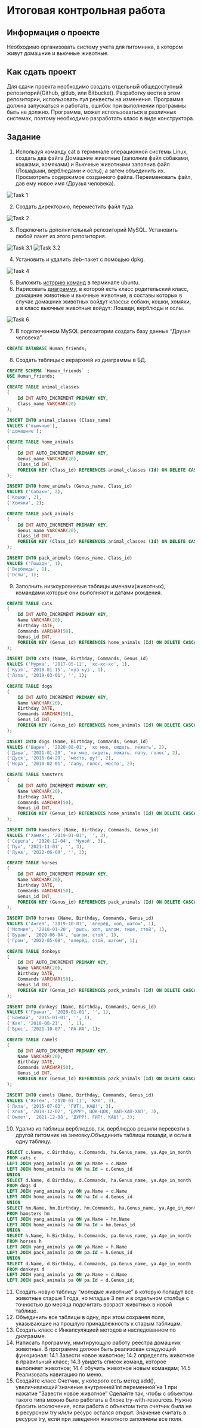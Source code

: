 # Итоговая контрольная работа

## Информация о проекте

Необходимо организовать систему учета для питомника, в котором живут домашние и вьючные животные.

## Как сдать проект
Для сдачи проекта необходимо создать отдельный общедоступный репозиторий(Github, gitlub, или Bitbucket). Разработку вести в этом репозитории, использовать пул реквесты на изменения. Программа должна запускаться и работать, ошибок при выполнении программы быть не должно. Программа, может использоваться в различных системах, поэтому необходимо разработать класс в виде конструктора.

## Задание
1. Используя команду cat в терминале операционной системы Linux, создать два файла Домашние животные (заполнив файл собаками, кошками, хомяками) и Вьючные животными заполнив файл (Лошадьми, верблюдами и
ослы), а затем объединить их. Просмотреть содержимое созданного файла. Переименовать файл, дав ему новое имя (Друзья человека).

![Task 1](https://github.com/Dmitri54/Pet_registry/blob/main/Screen_shots/Pet_registry01.jpg)

2. Создать директорию, переместить файл туда.

![Task 2](https://github.com/Dmitri54/Pet_registry/blob/main/Screen_shots/Pet_registry02.jpg)

3. Подключить дополнительный репозиторий MySQL. Установить любой пакет из этого репозитория.

![Task 3.1](https://github.com/Dmitri54/Pet_registry/blob/main/Screen_shots/Pet_registry03.1.jpg)
![Task 3.2](https://github.com/Dmitri54/Pet_registry/blob/main/Screen_shots/Pet_registry03.2.jpg)

4. Установить и удалить deb-пакет с помощью dpkg.

![Task 4](https://github.com/Dmitri54/Pet_registry/blob/main/Screen_shots/Pet_registry04.jpg)

5. Выложить [историю команд](https://github.com/Dmitri54/Pet_registry/blob/main/HistoryCommandsUbuntuTerminal.md) в терминале ubuntu.
6. Нарисовать [диаграмму](https://github.com/Dmitri54/Pet_registry/blob/main/Task_06_diagram.drawio), в которой есть класс родительский класс, домашние животные и вьючные животные, в составы которых в случае домашних животных войдут классы: собаки, кошки, хомяки, а в класс вьючные животные войдут: Лошади, верблюды и ослы.

![Task 6](https://github.com/Dmitri54/Pet_registry/blob/main/Screen_shots/Pet_registry06.jpg)

7. В подключенном MySQL репозитории создать базу данных “Друзья человека”.
``` sql
CREATE DATABASE Human_friends;
```

8. Создать таблицы с иерархией из диаграммы в БД.
``` sql
CREATE SCHEMA `Human_friends` ;
USE Human_friends;

CREATE TABLE animal_classes
(	
	Id INT AUTO_INCREMENT PRIMARY KEY,
    Class_name VARCHAR(20)
);

INSERT INTO animal_classes (Class_name)
VALUES ('вьючные'),
('домашние');

CREATE TABLE home_animals
(
	Id INT AUTO_INCREMENT PRIMARY KEY,
    Genus_name VARCHAR(20),
    Class_id INT,
    FOREIGN KEY (Class_id) REFERENCES animal_classes (Id) ON DELETE CASCADE ON UPDATE CASCADE 
);

INSERT INTO home_animals (Genus_name, Class_id)
VALUES ('Собаки', 2),
('Кошки', 2),
('Хомяки', 2);

CREATE TABLE pack_animals
(
	Id INT AUTO_INCREMENT PRIMARY KEY,
    Genus_name VARCHAR(20),
    Class_id INT,
    FOREIGN KEY (Class_id) REFERENCES animal_classes (Id) ON DELETE CASCADE ON UPDATE CASCADE
);

INSERT INTO pack_animals (Genus_name, Class_id)
VALUES ('Лошади', 1),
('Верблюды', 1),
('Ослы', 1);
```

9. Заполнить низкоуровневые таблицы именами(животных), командами которые они выполняют и датами рождения.
``` sql
CREATE TABLE cats 
(
	Id INT AUTO_INCREMENT PRIMARY KEY,
    Name VARCHAR(20),
    Birthday DATE,
    Commands VARCHAR(50),
    Genus_id INT,
    FOREIGN KEY (Genus_id) REFERENCES home_animals (Id) ON DELETE CASCADE ON UPDATE CASCADE
);

INSERT INTO cats (Name, Birthday, Commands, Genus_id)
VALUES ('Мурка', '2017-05-11', 'кс-кс-кс', 1),
('Кузя', '2018-01-15', 'куз-куз', 1),
('Лапа', '2019-03-01', '', 1);

CREATE TABLE dogs
(
	Id INT AUTO_INCREMENT PRIMARY KEY,
    Name VARCHAR(20),
    Birthday DATE,
    Commands VARCHAR(50),
    Genus_id INT,
    FOREIGN KEY (Genus_id) REFERENCES home_animals (Id) ON DELETE CASCADE ON UPDATE CASCADE
); 

INSERT INTO dogs (Name, Birthday, Commands, Genus_id)
VALUES ('Шарик', '2020-08-01', 'ко мне, сидеть, лежать', 2),
('Даша', '2021-01-20', 'ко мне, сидеть, лежать, лапу, голос', 2),
('Дуся', '2016-04-29', 'место, фу!', 2),
('Нора', '2010-02-01', 'лапу, голос, место', 2);

CREATE TABLE hamsters 
(
	Id INT AUTO_INCREMENT PRIMARY KEY,
    Name VARCHAR(20),
    Birthday DATE,
    Commands VARCHAR(50),
    Genus_id INT,
    FOREIGN KEY (Genus_id) REFERENCES home_animals (Id) ON DELETE CASCADE ON UPDATE CASCADE
);

INSERT INTO hamsters (Name, Birthday, Commands, Genus_id)
VALUES ('Хомяк', '2019-01-01', '', 3),
('Серега', '2020-12-04', 'Чужой', 3),
('Пух', '2021-11-01', '', 3),
('Луна', '2022-06-09', '', 3);

CREATE TABLE horses 
(
	Id INT AUTO_INCREMENT PRIMARY KEY,
    Name VARCHAR(20),
    Birthday DATE,
    Commands VARCHAR(50),
    Genus_id INT,
    FOREIGN KEY (Genus_id) REFERENCES pack_animals (Id) ON DELETE CASCADE ON UPDATE CASCADE
);

INSERT INTO horses (Name, Birthday, Commands, Genus_id)
VALUES ('Ангел', '2019-10-01', 'вперёд, хоп, шагом', 1),
('Молния', '2018-01-20', 'рысь, хоп, шагом, тише, стой', 1),
('Буран', '2020-06-04', 'шагом, стой', 1),
('Гром', '2022-05-08', 'вперёд, стой, шагом', 1);

CREATE TABLE donkeys 
(
	Id INT AUTO_INCREMENT PRIMARY KEY,
    Name VARCHAR(20),
    Birthday DATE,
    Commands VARCHAR(50),
    Genus_id INT,
    FOREIGN KEY (Genus_id) REFERENCES pack_animals (Id) ON DELETE CASCADE ON UPDATE CASCADE
);

INSERT INTO donkeys (Name, Birthday, Commands, Genus_id)
VALUES ('Гранат', '2020-01-01', '', 1),
('Бомбай', '2015-01-01', '', 1),
('Жак', '2018-08-21', '', 1),
('Брюс', '2021-10-07', 'ИА-ИА', 1);

CREATE TABLE camels 
(
	Id INT AUTO_INCREMENT PRIMARY KEY,
    Name VARCHAR(20),
    Birthday DATE,
    Commands VARCHAR(50),
    Genus_id INT,
    FOREIGN KEY (Genus_id) REFERENCES pack_animals (Id) ON DELETE CASCADE ON UPDATE CASCADE
);

INSERT INTO camels (Name, Birthday, Commands, Genus_id)
VALUES ('Жетем', '2020-01-11', 'КХХ', 3),
('Лила', '2015-07-03', 'ГИТ!, КАШ!', 3),
('Хлоя', '2018-12-02', 'ДУРР!, ЦОК-ЦОК, ХАП-ХАП-ХАП', 3),
('Омлет', '2021-12-08', 'ДУРР!, ГИТ!, КАШ!', 3);
```

10. Удалив из таблицы верблюдов, т.к. верблюдов решили перевезти в другой питомник на зимовку.Объединить таблицы лошади, и ослы в одну таблицу.
``` sql
SELECT c.Name, c.Birthday, c.Commands, ha.Genus_name, ya.Age_in_month
FROM cats c
LEFT JOIN yang_animals ya ON ya.Name = c.Name
LEFT JOIN home_animals ha ON ha.Id = c.Genus_id
UNION
SELECT d.Name, d.Birthday, d.Commands, ha.Genus_name, ya.Age_in_month
FROM dogs d
LEFT JOIN yang_animals ya ON ya.Name = d.Name
LEFT JOIN home_animals ha ON ha.Id = d.Genus_id
UNION
SELECT hm.Name, hm.Birthday, hm.Commands, ha.Genus_name, ya.Age_in_month
FROM hamsters hm
LEFT JOIN yang_animals ya ON ya.Name = hm.Name
LEFT JOIN home_animals ha ON ha.Id = hm.Genus_id
UNION
SELECT h.Name, h.Birthday, h.Commands, pa.Genus_name, ya.Age_in_month
FROM horses h
LEFT JOIN yang_animals ya ON ya.Name = h.Name
LEFT JOIN pack_animals pa ON pa.Id = h.Genus_id
UNION
SELECT d.Name, d.Birthday, d.Commands, pa.Genus_name, ya.Age_in_month
FROM donkeys d
LEFT JOIN yang_animals ya ON ya.Name = d.Name
LEFT JOIN pack_animals pa ON pa.Id = d.Genus_id;
```

11. Создать новую таблицу “молодые животные” в которую попадут все животные старше 1 года, но младше 3 лет и в отдельном столбце с точностью до месяца подсчитать возраст животных в новой таблице.
12. Объединить все таблицы в одну, при этом сохраняя поля, указывающие на прошлую принадлежность к старым таблицам.
13. Создать класс с Инкапсуляцией методов и наследованием по диаграмме.
14. Написать программу, имитирующую работу реестра домашних животных. 
В программе должен быть реализован следующий функционал:
14.1 Завести новое животное;
14.2 определять животное в правильный класс;
14.3 увидеть список команд, которое выполняет животное;
14.4 обучить животное новым командам;
14.5 Реализовать навигацию по меню.
15. Создайте класс Счетчик, у которого есть метод add(), увеличивающий̆ значение внутренней̆ int переменной̆ на 1 при нажатие “Завести новое животное” Сделайте так, чтобы с объектом такого типа можно было работать в блоке try-with-resources. Нужно бросить исключение, если работа с объектом
типа счетчик была не в ресурсном try и/или ресурс остался открыт. Значение считать в ресурсе try, если при заведения животного заполнены все поля.
